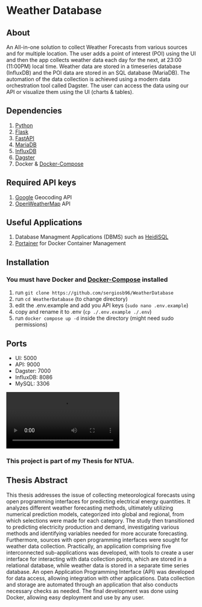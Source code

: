 # Weather Database

## About

An All-in-one solution to collect Weather Forecasts from various sources and for multiple location.
The user adds a point of interest (POI) using the UI and then the app collects weather data each day for the next, at 23:00 (11:00PM) local time.
Weather data are stored in a timeseries database (InfluxDB) and the POI data are stored in an SQL database (MariaDB).
The automation of the data collection is achieved using a modern data orchestration tool called Dagster.
The user can access the data using our API or visualize them using the UI (charts & tables).


## Dependencies
1. [Python](https://www.python.org/)
2. [Flask](https://flask.palletsprojects.com/)
3. [FastAPI](https://fastapi.tiangolo.com/  )
2. [MariaDB](https://mariadb.org/)
4. [InfluxDB](https://www.influxdata.com/)
5. [Dagster](https://dagster.io/)
3. Docker & [Docker-Compose](https://docs.docker.com/compose/install/)

## Required API keys
1. [Google](https://developers.google.com/maps/documentation/geocoding/get-api-key) Geocoding API
2. [OpenWeatherMap](https://openweathermap.org/current) API

## Useful Applications
1. Database Managment Applications (DBMS) such as [HeidiSQL](https://www.heidisql.com/)
2. [Portainer](https://www.portainer.io/) for Docker Container Management

## Installation
### You must have Docker and [Docker-Compose](https://docs.docker.com/compose/install/) installed

1. run ```git clone https://github.com/sergiosb96/WeatherDatabase```
2. run ```cd WeatherDatabase``` (to change directory)
3. edit the .env.example and add you API keys (```sudo nano .env.example```)
4. copy and rename it to .env (```cp ./.env.example ./.env```)
5. run ```docker compose up -d``` inside the directory (might need sudo permissions)

## Ports

- UI: 5000
- API: 9000
- Dagster: 7000
- InfluxDB: 8086
- MySQL: 3306

![Demo](https://github.com/sergiosb96/WeatherDatabase/blob/main/video.mp4)


### This project is part of my Thesis for NTUA. 

## Thesis Abstract
This thesis addresses the issue of collecting meteorological forecasts using open programming interfaces for predicting electrical energy quantities. It analyzes different weather forecasting methods, ultimately utilizing numerical prediction models, categorized into global and regional, from which selections were made for each category. The study then transitioned to predicting electricity production and demand, investigating various methods and identifying variables needed for more accurate forecasting. Furthermore, sources with open programming interfaces were sought for weather data collection. Practically, an application comprising five interconnected sub-applications was developed, with tools to create a user interface for interacting with data collection points, which are stored in a relational database, while weather data is stored in a separate time series database. An open Application Programming Interface (API) was developed for data access, allowing integration with other applications. Data collection and storage are automated through an application that also conducts necessary checks as needed. The final development was done using Docker, allowing easy deployment and use by any user.